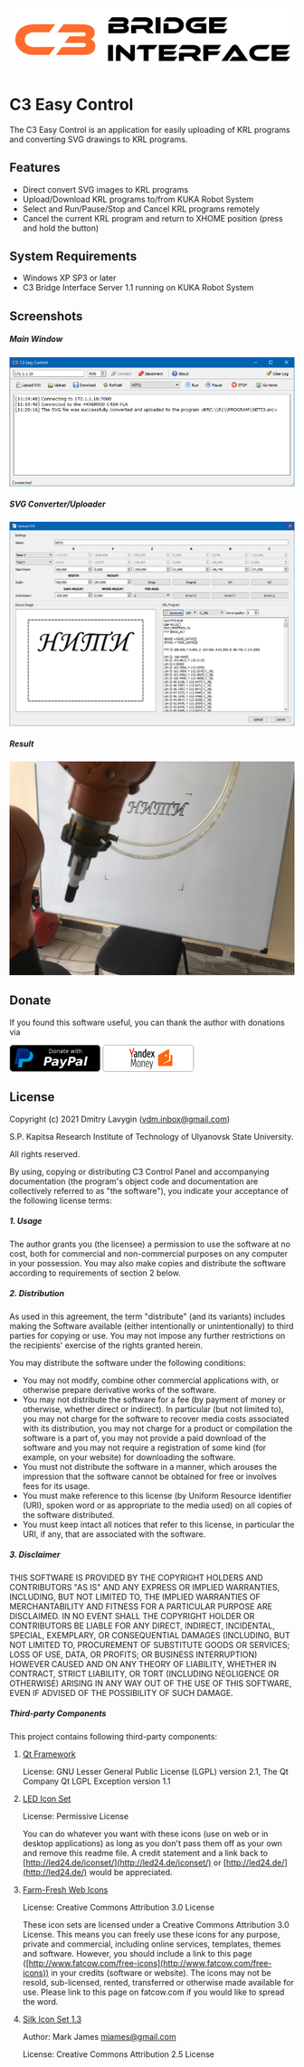 ![C3 Bridge Interface](https://github.com/ulsu-tech/c3bridge-server/raw/master/artwork/logo.png)
# C3 Easy Control
The C3 Easy Control is an application for easily uploading of KRL programs and converting SVG drawings to KRL programs.

## Features
* Direct convert SVG images to KRL programs
* Upload/Download KRL programs to/from KUKA Robot System
* Select and Run/Pause/Stop and Cancel KRL programs remotely
* Cancel the current KRL program and return to XHOME position (press and hold the button)

## System Requirements
* Windows XP SP3 or later
* C3 Bridge Interface Server 1.1 running on KUKA Robot System

## Screenshots
##### Main Window
![Main Window](https://github.com/ulsu-tech/c3bridge-easy/raw/master/images/main.png)
##### SVG Converter/Uploader
![SVG Converter](https://github.com/ulsu-tech/c3bridge-easy/raw/master/images/svg.png)
##### Result
![Result](https://github.com/ulsu-tech/c3bridge-easy/raw/master/images/result.jpg)

## Donate
If you found this software useful, you can thank the author with donations via

[![PayPal](https://github.com/ulsu-tech/c3bridge-server/raw/master/artwork/donate.png)](https://www.paypal.com/cgi-bin/webscr?cmd=_donations&business=vdm.inbox@gmail.com&lc=EN&item_name=C3BridgeInterface&no_note=0&currency_code=USD&bn=PP-DonationsBF:btn_donateCC_LG.gif:NonHosted) [![Yoo Money](https://github.com/ulsu-tech/c3bridge-server/raw/master/artwork/donate_yandex.png)](https://yoomoney.ru/to/4100111653323774)

## License
Copyright (c) 2021 Dmitry Lavygin (vdm.inbox@gmail.com)

S.P. Kapitsa Research Institute of Technology of Ulyanovsk State University.

All rights reserved.

By using, copying or distributing C3 Control Panel and accompanying
documentation (the program's object code and documentation are collectively
referred to as "the software"), you indicate your acceptance of the following
license terms:

##### 1. Usage
The author grants you (the licensee) a permission to use the software at no
cost, both for commercial and non-commercial purposes on any computer in your
possession. You may also make copies and distribute the software according to
requirements of section 2 below.

##### 2. Distribution
As used in this agreement, the term "distribute" (and its variants) includes
making the Software available (either intentionally or unintentionally) to
third parties for copying or use. You may not impose any further restrictions
on the recipients' exercise of the rights granted herein.

You may distribute the software under the following conditions:
- You may not modify, combine other commercial applications with, or
  otherwise prepare derivative works of the software.
- You may not distribute the software for a fee (by payment of money or
  otherwise, whether direct or indirect). In particular (but not limited to),
  you may not charge for the software to recover media costs associated with
  its distribution, you may not charge for a product or compilation the
  software is a part of, you may not provide a paid download of the software
  and you may not require a registration of some kind (for example, on your
  website) for downloading the software.
- You must not distribute the software in a manner, which arouses the
  impression that the software cannot be obtained for free or involves fees
  for its usage.
- You must make reference to this license (by Uniform Resource Identifier
  (URI), spoken word or as appropriate to the media used) on all copies of
  the software distributed.
- You must keep intact all notices that refer to this license, in particular
  the URI, if any, that are associated with the software.

##### 3. Disclaimer
THIS SOFTWARE IS PROVIDED BY THE COPYRIGHT HOLDERS AND CONTRIBUTORS 
"AS IS" AND ANY EXPRESS OR IMPLIED WARRANTIES, INCLUDING, BUT NOT 
LIMITED TO, THE IMPLIED WARRANTIES OF MERCHANTABILITY AND FITNESS FOR
A PARTICULAR PURPOSE ARE DISCLAIMED. IN NO EVENT SHALL THE COPYRIGHT
HOLDER OR CONTRIBUTORS BE LIABLE FOR ANY DIRECT, INDIRECT, INCIDENTAL,
SPECIAL, EXEMPLARY, OR CONSEQUENTIAL DAMAGES (INCLUDING, BUT NOT
LIMITED TO, PROCUREMENT OF SUBSTITUTE GOODS OR SERVICES; LOSS OF USE,
DATA, OR PROFITS; OR BUSINESS INTERRUPTION) HOWEVER CAUSED AND ON ANY
THEORY OF LIABILITY, WHETHER IN CONTRACT, STRICT LIABILITY, OR TORT
(INCLUDING NEGLIGENCE OR OTHERWISE) ARISING IN ANY WAY OUT OF THE USE
OF THIS SOFTWARE, EVEN IF ADVISED OF THE POSSIBILITY OF SUCH DAMAGE.

##### Third-party Components
This project contains following third-party components:

1. [Qt Framework](https://www.qt.io/)
   
   License: GNU Lesser General Public License (LGPL) version 2.1,
            The Qt Company Qt LGPL Exception version 1.1

2. [LED Icon Set](http://led24.de/iconset)
   
   License: Permissive License
   
   You can do whatever you want with these icons (use on web or in desktop
   applications) as long as you don't pass them off as your own and remove
   this readme file. A credit statement and a link back to
   [http://led24.de/iconset/](http://led24.de/iconset/) or [http://led24.de/](http://led24.de/) would be appreciated.
   
3. [Farm-Fresh Web Icons](http://www.fatcow.com/free-icons)

   License: Creative Commons Attribution 3.0 License
   
   These icon sets are licensed under a Creative Commons Attribution 3.0
   License. This means you can freely use these icons for any purpose,
   private and commercial, including online services, templates, themes and
   software. However, you should include a link to this page
   ([http://www.fatcow.com/free-icons](http://www.fatcow.com/free-icons)) in your credits (software or website).
   The icons may not be resold, sub-licensed, rented, transferred or
   otherwise made available for use. Please link to this page on fatcow.com
   if you would like to spread the word.
   
4. [Silk Icon Set 1.3](http://www.famfamfam.com/lab/icons/silk/)
   
   Author: Mark James <mjames@gmail.com>

   License: Creative Commons Attribution 2.5 License
